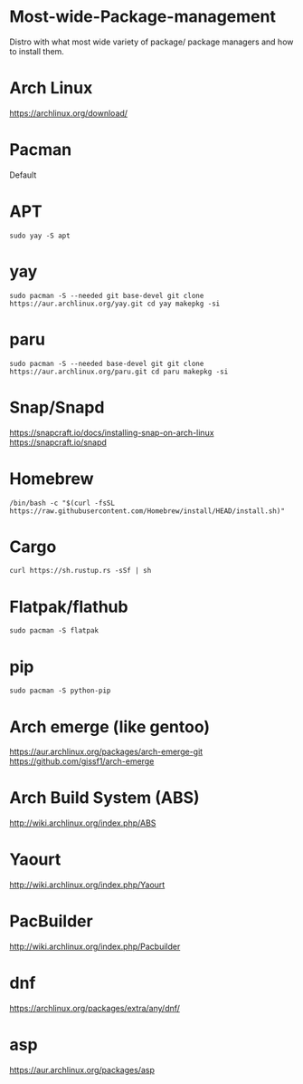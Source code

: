 # Most-wide-Package-management
Distro with what most wide variety of package/ package managers and how to install them.
# Arch Linux
https://archlinux.org/download/
# Pacman
Default
# APT
``sudo yay -S apt``
# yay
``sudo pacman -S --needed git base-devel
git clone https://aur.archlinux.org/yay.git
cd yay
makepkg -si``
# paru
``sudo pacman -S --needed base-devel git
git clone https://aur.archlinux.org/paru.git
cd paru
makepkg -si
``
# Snap/Snapd
https://snapcraft.io/docs/installing-snap-on-arch-linux
https://snapcraft.io/snapd
# Homebrew
``/bin/bash -c "$(curl -fsSL https://raw.githubusercontent.com/Homebrew/install/HEAD/install.sh)"``
# Cargo
``curl https://sh.rustup.rs -sSf | sh``
# Flatpak/flathub
``sudo pacman -S flatpak``
# pip
``sudo pacman -S python-pip``
# Arch emerge (like gentoo)
https://aur.archlinux.org/packages/arch-emerge-git  https://github.com/gissf1/arch-emerge
# Arch Build System (ABS)
http://wiki.archlinux.org/index.php/ABS
# Yaourt
http://wiki.archlinux.org/index.php/Yaourt
# PacBuilder
http://wiki.archlinux.org/index.php/Pacbuilder
# dnf
https://archlinux.org/packages/extra/any/dnf/
# asp
https://aur.archlinux.org/packages/asp
